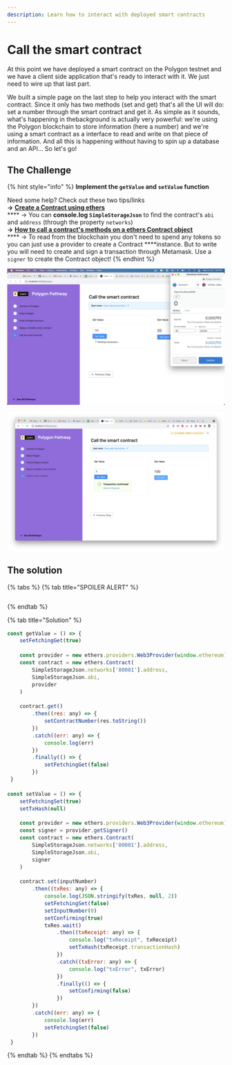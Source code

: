 ```yaml
---
description: Learn how to interact with deployed smart contracts
---
```


# Call the smart contract

At this point we have deployed a smart contract on the Polygon testnet and we have a client side application that's ready to interact with it. We just need to wire up that last part.

We built a simple page on the last step to help you interact with the smart contract. Since it only has two methods \(set and get\) that's all the UI will do: set a number through the smart contract and get it. As simple as it sounds, what's happening in thebackground is actually very powerful: we're using the Polygon blockchain to store information \(here a number\) and we're using a smart contract as a interface to read and write on that piece of information. And all this is happening without having to spin up a database and an API... So let's go!

## The Challenge

{% hint style="info" %}
**Implement the `getValue` and `setValue` function**  
  
Need some help? Check out these two tips/links  
    **→**  [**Create a Contract using ethers**](https://docs.ethers.io/v5/api/contract/contract/#Contract--creating)  
****    →  You can **console.log `SimpleStorageJson`** to find the contract's `abi` and `address` \(through the property `networks`\)  
    **→**  [**How to call a contract's methods on a ethers Contract object**](https://docs.ethers.io/v5/api/contract/contract/#Contract-functionsCall)  
****    →  To read from the blockchain you don't need to spend any tokens so you can just use a provider to create a Contract ****instance. But to write you will need to create and sign a transaction through Metamask. Use a `signer` to create the Contract object!
{% endhint %}



![](../../../.gitbook/assets/screen-shot-2021-07-28-at-1.09.18-pm.png)



![](../../../.gitbook/assets/screen-shot-2021-07-28-at-1.10.23-pm.png)

## The solution

{% tabs %}
{% tab title="SPOILER ALERT" %}
```text

```
{% endtab %}

{% tab title="Solution" %}
```javascript
const getValue = () => {
	setFetchingGet(true)

	const provider = new ethers.providers.Web3Provider(window.ethereum)
	const contract = new ethers.Contract(
		SimpleStorageJson.networks['80001'].address,
		SimpleStorageJson.abi,
		provider
	)

	contract.get()
		.then((res: any) => {
			setContractNumber(res.toString())
		})
		.catch((err: any) => {
			console.log(err)
		})
		.finally(() => {
			setFetchingGet(false)
		})
 }

const setValue = () => {
	setFetchingSet(true)
	setTxHash(null)

	const provider = new ethers.providers.Web3Provider(window.ethereum)
	const signer = provider.getSigner()
	const contract = new ethers.Contract(
		SimpleStorageJson.networks['80001'].address,
		SimpleStorageJson.abi,
		signer
	)

	contract.set(inputNumber)
		.then((txRes: any) => {
			console.log(JSON.stringify(txRes, null, 2))
			setFetchingSet(false)
			setInputNumber(0)
			setConfirming(true)
			txRes.wait()
				.then((txReceipt: any) => {
					console.log("txReceipt", txReceipt)
					setTxHash(txReceipt.transactionHash)
				})
				.catch((txError: any) => {
					console.log("txError", txError)
				})
				.finally(() => {
					setConfirming(false)
				})
		})
		.catch((err: any) => {
			console.log(err)
			setFetchingSet(false)
		})
 }
```
{% endtab %}
{% endtabs %}



